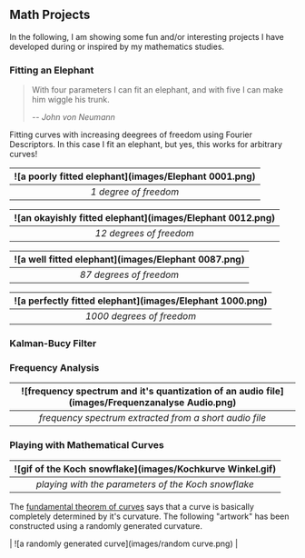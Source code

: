 ## Math Projects

In the following, I am showing some fun and/or interesting projects I have developed during or inspired by my mathematics studies.

### Fitting an Elephant

> With four parameters I can fit an elephant, and with five I can make him wiggle his trunk.
>
> -- <cite>John von Neumann</cite>

Fitting curves with increasing deegrees of freedom using Fourier Descriptors. In this case I fit an elephant, but yes, this works for arbitrary curves!

| ![a poorly fitted elephant](images/Elephant 0001.png) | 
|:--:| 
| *1 degree of freedom* |

| ![an okayishly fitted elephant](images/Elephant 0012.png) | 
|:--:| 
| *12 degrees of freedom* |

| ![a well fitted elephant](images/Elephant 0087.png) | 
|:--:| 
| *87 degrees of freedom* |

| ![a perfectly fitted elephant](images/Elephant 1000.png) | 
|:--:| 
| *1000 degrees of freedom* |

### Kalman-Bucy Filter

### Frequency Analysis

| ![frequency spectrum and it's quantization of an audio file](images/Frequenzanalyse Audio.png) | 
|:--:| 
| *frequency spectrum extracted from a short audio file* |

### Playing with Mathematical Curves

| ![gif of the Koch snowflake](images/Kochkurve Winkel.gif) | 
|:--:| 
| *playing with the parameters of the Koch snowflake* |

The [fundamental theorem of curves](https://en.wikipedia.org/wiki/Fundamental_theorem_of_curves) says that a curve is basically completely determined by it's curvature. The following "artwork" has been constructed using a randomly generated curvature.

| ![a randomly generated curve](images/random curve.png) |
